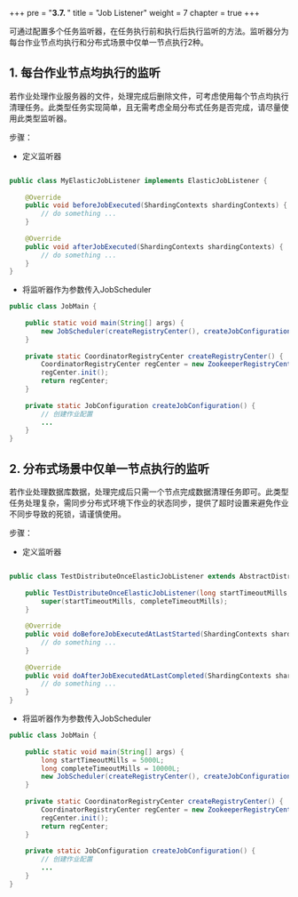 +++
pre = "<b>3.7. </b>"
title = "Job Listener"
weight = 7
chapter = true
+++

可通过配置多个任务监听器，在任务执行前和执行后执行监听的方法。监听器分为每台作业节点均执行和分布式场景中仅单一节点执行2种。

## 1. 每台作业节点均执行的监听
若作业处理作业服务器的文件，处理完成后删除文件，可考虑使用每个节点均执行清理任务。此类型任务实现简单，且无需考虑全局分布式任务是否完成，请尽量使用此类型监听器。

步骤：

* 定义监听器

```java

public class MyElasticJobListener implements ElasticJobListener {
    
    @Override
    public void beforeJobExecuted(ShardingContexts shardingContexts) {
        // do something ...
    }
    
    @Override
    public void afterJobExecuted(ShardingContexts shardingContexts) {
        // do something ...
    }
}
```

* 将监听器作为参数传入JobScheduler

```java
public class JobMain {
    
    public static void main(String[] args) {
        new JobScheduler(createRegistryCenter(), createJobConfiguration(), new MyElasticJobListener()).init();
    }
    
    private static CoordinatorRegistryCenter createRegistryCenter() {
        CoordinatorRegistryCenter regCenter = new ZookeeperRegistryCenter(new ZookeeperConfiguration("zk_host:2181", "elastic-job-demo"));
        regCenter.init();
        return regCenter;
    }
    
    private static JobConfiguration createJobConfiguration() {
        // 创建作业配置
        ...
    }
}
```

## 2. 分布式场景中仅单一节点执行的监听
若作业处理数据库数据，处理完成后只需一个节点完成数据清理任务即可。此类型任务处理复杂，需同步分布式环境下作业的状态同步，提供了超时设置来避免作业不同步导致的死锁，请谨慎使用。

步骤：

* 定义监听器

```java

public class TestDistributeOnceElasticJobListener extends AbstractDistributeOnceElasticJobListener {
    
    public TestDistributeOnceElasticJobListener(long startTimeoutMills, long completeTimeoutMills) {
        super(startTimeoutMills, completeTimeoutMills);
    }
    
    @Override
    public void doBeforeJobExecutedAtLastStarted(ShardingContexts shardingContexts) {
        // do something ...
    }
    
    @Override
    public void doAfterJobExecutedAtLastCompleted(ShardingContexts shardingContexts) {
        // do something ...
    }
}
```

* 将监听器作为参数传入JobScheduler

```java
public class JobMain {
    
    public static void main(String[] args) {
        long startTimeoutMills = 5000L;
        long completeTimeoutMills = 10000L;
        new JobScheduler(createRegistryCenter(), createJobConfiguration(), new MyDistributeOnceElasticJobListener(startTimeoutMills, completeTimeoutMills)).init();
    }
    
    private static CoordinatorRegistryCenter createRegistryCenter() {
        CoordinatorRegistryCenter regCenter = new ZookeeperRegistryCenter(new ZookeeperConfiguration("zk_host:2181", "elastic-job-demo"));
        regCenter.init();
        return regCenter;
    }
    
    private static JobConfiguration createJobConfiguration() {
        // 创建作业配置
        ...
    }
}
```
